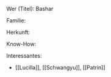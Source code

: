 Wer (Titel): Bashar 

Familie:

Herkunft:

Know-How:

Interessantes:
- [[Lucilla]], [[Schwangyu]], [[Patrin]]